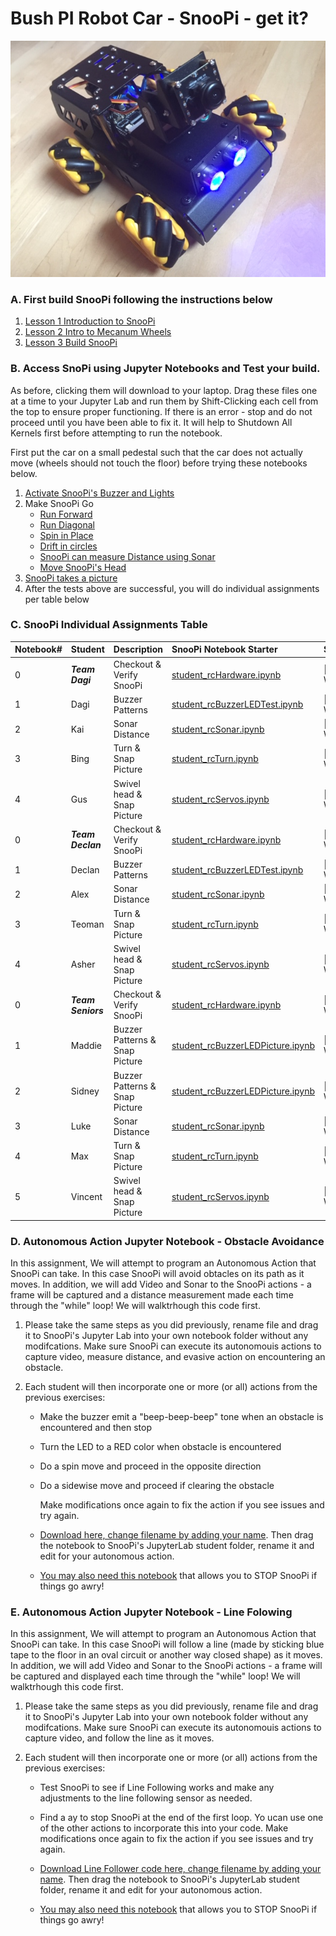 # Bush PI Robot Car - SnooPi -  get it?

![snoopi](snoopi.jpg)

### A.  First build SnooPi following the instructions below

1. [Lesson 1 Introduction to SnooPi](Lesson1_Intro_SnooPi.pdf)
1. [Lesson 2 Intro to Mecanum Wheels](Lesson2_Intro_Mecanum_Wheels.pdf)
1. [Lesson 3 Build SnooPi](Lesson3_Build_TurboPI.pdf)

### B.  Access SnoPi using Jupyter Notebooks and Test your build.

As before, clicking them will download to your laptop.  Drag these files one at a time to your Jupyter Lab and run them by Shift-Clicking each cell from the top to ensure proper functioning.  If there is an error - stop and do not proceed until you have been able to fix it.   It will help to Shutdown All Kernels first before attempting to run the notebook.

First put the car on a small pedestal such that the car does not actually move (wheels should not touch the floor) before trying these notebooks below.  

1. [Activate SnooPi's Buzzer and Lights](assignments/student_rcBuzzerLEDTest.ipynb)
2. Make SnooPi Go
    - [Run Forward](assignments/student_rcForward.ipynb)
    - [Run Diagonal](assignments/student_rcSlant.ipynb)
    - [Spin in Place](assignments/student_rcSpin.ipynb)
    - [Drift in circles](assignments/student_rcSpin.ipynb)
    - [SnooPi can measure Distance using Sonar](assignments/student_rcSonar.ipynb)
    - [Move SnooPi's Head](assignments/student_rcServos.ipynb)
3. [SnooPi takes a picture](assignments/student_rcCamera.ipynb)
4. After the tests above are successful, you will do individual assignments per table below


### C. SnooPi Individual Assignments Table

Notebook#|Student|Description|SnooPi Notebook Starter|Status
:---|:---|:---|:---|:---|
0|***Team Dagi***|Checkout & Verify SnooPi|[student_rcHardware.ipynb](http://bushastrolab.com/hub/user-redirect/git-pull?repo=https%3A%2F%2Fgithub.com%2Fchandrunarayan%2Ffcsr&branch=gh-pages&urlpath=lab%2Ftree%2Ffcsr%2Fprojects%2Frpi_car%2Fassignments%2Fstudent_rcHardware.ipynb)|🤖 IN-WORK
1|Dagi|Buzzer Patterns|[student_rcBuzzerLEDTest.ipynb](http://bushastrolab.com/hub/user-redirect/git-pull?repo=https%3A%2F%2Fgithub.com%2Fchandrunarayan%2Ffcsr&branch=gh-pages&urlpath=lab%2Ftree%2Ffcsr%2Fprojects%2Frpi_car%2Fassignments%2Fstudent_rcBuzzerLEDTest.ipynb)|🤖 IN-WORK
2|Kai|Sonar Distance|[student_rcSonar.ipynb](http://bushastrolab.com/hub/user-redirect/git-pull?repo=https%3A%2F%2Fgithub.com%2Fchandrunarayan%2Ffcsr&branch=gh-pages&urlpath=lab%2Ftree%2Ffcsr%2Fprojects%2Frpi_car%2Fassignments%2Fstudent_rcSonar.ipynb)|🤖 IN-WORK
3|Bing|Turn & Snap Picture|[student_rcTurn.ipynb](http://bushastrolab.com/hub/user-redirect/git-pull?repo=https%3A%2F%2Fgithub.com%2Fchandrunarayan%2Ffcsr&branch=gh-pages&urlpath=lab%2Ftree%2Ffcsr%2Fprojects%2Frpi_car%2Fassignments%2Fstudent_rcTurn.ipynb)|🤖 IN-WORK
4|Gus|Swivel head & Snap Picture|[student_rcServos.ipynb](http://bushastrolab.com/hub/user-redirect/git-pull?repo=https%3A%2F%2Fgithub.com%2Fchandrunarayan%2Ffcsr&branch=gh-pages&urlpath=lab%2Ftree%2Ffcsr%2Fprojects%2Frpi_car%2Fassignments%2Fstudent_rcServos.ipynb)|🤖 IN-WORK
0|***Team Declan***|Checkout & Verify SnooPi|[student_rcHardware.ipynb](http://bushastrolab.com/hub/user-redirect/git-pull?repo=https%3A%2F%2Fgithub.com%2Fchandrunarayan%2Ffcsr&branch=gh-pages&urlpath=lab%2Ftree%2Ffcsr%2Fprojects%2Frpi_car%2Fassignments%2Fstudent_rcHardware.ipynb)|🤖 IN-WORK
1|Declan|Buzzer Patterns|[student_rcBuzzerLEDTest.ipynb](http://bushastrolab.com/hub/user-redirect/git-pull?repo=https%3A%2F%2Fgithub.com%2Fchandrunarayan%2Ffcsr&branch=gh-pages&urlpath=lab%2Ftree%2Ffcsr%2Fprojects%2Frpi_car%2Fassignments%2Fstudent_rcBuzzerLEDTest.ipynb)|🤖 IN-WORK
2|Alex|Sonar Distance|[student_rcSonar.ipynb](http://bushastrolab.com/hub/user-redirect/git-pull?repo=https%3A%2F%2Fgithub.com%2Fchandrunarayan%2Ffcsr&branch=gh-pages&urlpath=lab%2Ftree%2Ffcsr%2Fprojects%2Frpi_car%2Fassignments%2Fstudent_rcSonar.ipynb)|🤖 IN-WORK
3|Teoman|Turn & Snap Picture|[student_rcTurn.ipynb](http://bushastrolab.com/hub/user-redirect/git-pull?repo=https%3A%2F%2Fgithub.com%2Fchandrunarayan%2Ffcsr&branch=gh-pages&urlpath=lab%2Ftree%2Ffcsr%2Fprojects%2Frpi_car%2Fassignments%2Fstudent_rcTurn.ipynb)|🤖 IN-WORK
4|Asher|Swivel head & Snap Picture|[student_rcServos.ipynb](http://bushastrolab.com/hub/user-redirect/git-pull?repo=https%3A%2F%2Fgithub.com%2Fchandrunarayan%2Ffcsr&branch=gh-pages&urlpath=lab%2Ftree%2Ffcsr%2Fprojects%2Frpi_car%2Fassignments%2Fstudent_rcServos.ipynb)|🤖 IN-WORK
0|***Team Seniors***|Checkout & Verify SnooPi|[student_rcHardware.ipynb](http://bushastrolab.com/hub/user-redirect/git-pull?repo=https%3A%2F%2Fgithub.com%2Fchandrunarayan%2Ffcsr&branch=gh-pages&urlpath=lab%2Ftree%2Ffcsr%2Fprojects%2Frpi_car%2Fassignments%2Fstudent_rcHardware.ipynb)|🤖 IN-WORK
1|Maddie|Buzzer Patterns & Snap Picture|[student_rcBuzzerLEDPicture.ipynb](http://bushastrolab.com/hub/user-redirect/git-pull?repo=https%3A%2F%2Fgithub.com%2Fchandrunarayan%2Ffcsr&branch=gh-pages&urlpath=lab%2Ftree%2Ffcsr%2Fprojects%2Frpi_car%2Fassignments%2Fstudent_rcBuzzerLEDPicture.ipynb)|🤖 IN-WORK
2|Sidney|Buzzer Patterns & Snap Picture|[student_rcBuzzerLEDPicture.ipynb](http://bushastrolab.com/hub/user-redirect/git-pull?repo=https%3A%2F%2Fgithub.com%2Fchandrunarayan%2Ffcsr&branch=gh-pages&urlpath=lab%2Ftree%2Ffcsr%2Fprojects%2Frpi_car%2Fassignments%2Fstudent_rcBuzzerLEDPicture.ipynb)|🤖 IN-WORK
3|Luke|Sonar Distance|[student_rcSonar.ipynb](http://bushastrolab.com/hub/user-redirect/git-pull?repo=https%3A%2F%2Fgithub.com%2Fchandrunarayan%2Ffcsr&branch=gh-pages&urlpath=lab%2Ftree%2Ffcsr%2Fprojects%2Frpi_car%2Fassignments%2Fstudent_rcSonar.ipynb)|🤖 IN-WORK
4|Max|Turn & Snap Picture|[student_rcTurn.ipynb](http://bushastrolab.com/hub/user-redirect/git-pull?repo=https%3A%2F%2Fgithub.com%2Fchandrunarayan%2Ffcsr&branch=gh-pages&urlpath=lab%2Ftree%2Ffcsr%2Fprojects%2Frpi_car%2Fassignments%2Fstudent_rcTurn.ipynb)|🤖 IN-WORK
5|Vincent|Swivel head & Snap Picture|[student_rcServos.ipynb](http://bushastrolab.com/hub/user-redirect/git-pull?repo=https%3A%2F%2Fgithub.com%2Fchandrunarayan%2Ffcsr&branch=gh-pages&urlpath=lab%2Ftree%2Ffcsr%2Fprojects%2Frpi_car%2Fassignments%2Fstudent_rcServos.ipynb)|🤖 IN-WORK

### D.  Autonomous Action Jupyter Notebook - Obstacle Avoidance

In this assignment, We will attempt to program an Autonomous Action that SnooPi can take. In this case SnooPi will avoid obtacles on its path as it moves. In addition, we will add Video and Sonar to the SnooPi actions - a frame will be captured and a distance measurement made each time through the "while" loop!  We will walktrhough this code first.  

1.  Please take the same steps as you did previously, rename file and drag it to SnooPi's Jupyter Lab into your own notebook folder without any modifcations.  Make sure SnooPi can execute its autonomouis actions to capture video, measure distance, and evasive action on encountering an obstacle.
        
1. Each student will then incorporate one or more (or all) actions from the previous exercises:
    * Make the buzzer emit a "beep-beep-beep" tone when an obstacle is encountered and then stop
    * Turn the LED to a RED color when obstacle is encountered 
    * Do a spin move and proceed in the opposite direction
    * Do a sidewise move and proceed if clearing the obstacle
    

            
        Make modifications once again to fix the action if you see issues and try again.

    * [Download here, change filename by adding your name](assignments/student_rcAvoid.ipynb).  Then drag the notebook to SnooPi's JupyterLab student folder, rename it and edit for your autonomous action.

    * [You may also need this notebook](student_snoopiSTOP.ipynb) that allows you to STOP SnooPi if things go awry!

### E.  Autonomous Action Jupyter Notebook - Line Folowing

In this assignment, We will attempt to program an Autonomous Action that SnooPi can take. In this case SnooPi will follow a line (made by sticking blue tape to the floor in an oval circuit or another way closed shape) as it moves. In addition, we will add Video and Sonar to the SnooPi actions - a frame will be captured and displayed each time through the "while" loop!  We will walktrhough this code first.  

1.  Please take the same steps as you did previously, rename file and drag it to SnooPi's Jupyter Lab into your own notebook folder without any modifcations.  Make sure SnooPi can execute its autonomouis actions to capture video, and follow the line as it moves.
        
1. Each student will then incorporate one or more (or all) actions from the previous exercises:
    * Test SnooPi to see if Line Following works and make any adjustments to the line following sensor as needed.
    * Find a ay to stop SnooPi at the end of the first loop.  Yo ucan use one of the other actions to incorporate this into your code.
        Make modifications once again to fix the action if you see issues and try again.

    * [Download Line Follower code here, change filename by adding your name](assignments/student_rcLineFollower.ipynb).  Then drag the notebook to SnooPi's JupyterLab student folder, rename it and edit for your autonomous action.

    * [You may also need this notebook](student_snoopiSTOP.ipynb) that allows you to STOP SnooPi if things go awry!


